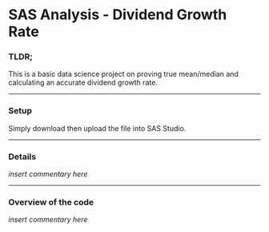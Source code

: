 # SAS Analysis - Dividend Growth Rate
### TLDR;
This is a basic data science project on proving true mean/median and calculating an accurate dividend growth rate. 

---

### Setup
Simply download then upload the file into SAS Studio.

---

### Details
*_insert commentary here_*

---

### Overview of the code
*_insert commentary here_*
